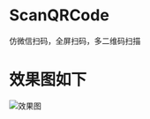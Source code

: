 # ScanQRCode
仿微信扫码，全屏扫码，多二维码扫描
# 效果图如下
![效果图](http://code.cocoachina.com/uploads/attachments/20200727/1000559/4f3e2771dc97d4c535b5c80ef2d99413.gif)
